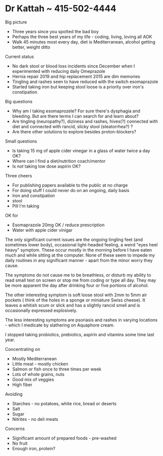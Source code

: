 # Dr Kattah ~ 415-502-4444

Big picture
* Three years since you spotted the bad boy
* Perhaps the three best years of my life - coding, living, loving all AOK
* Walk 45 minutes most every day, diet is Mediterranean, alcohol getting better, weight ditto

Current status
* No dark stool or blood loss incidents since December when I experimented with reducing daily Omeprazole
* Hernia repair 2019 and hip replacement 2015 are dim memories
* Tingling and rashes seen to have reduced with the switch esomaprazole
* Started taking iron but keeping stool loose is a priority over iron's constipation

Big questions
* Why am I taking esomaprozele? For sure there's dysphagia and bleeding. But are there terms I can search for and learn about?
* Are tingling (neuropathy?), diziness and rashes, hives(?) connected with diet and connected with rancid, slicky stool (steatorrhea?) ?
* Are there other solutions to explore besides proton-blockers?

Small questions
* Is taking 15 mg of apple cider vinegar in a glass of water twice a day OK?
* Where can I find a diet/nutrition coach/mentor
* Is *not* taking low dose aspirin OK?

Three cheers
* For publishing papers available to the public at no charge
* For doing stuff I could never do on an ongoing, daily basis
* Iron and constipation
* stool
* Pill I'm taking

OK for

* Esomaprazole 20mg OK / reduce prescription
* Water with apple cider vinigar


The only significant current issues are the ongoing tingling feet (and sometimes lower body), occasional light-headed feeling, a weird "eyes heel heavy" symptom. These occur mostly in the morning before I have eaten much and while sitting at the computer. None of these seem to impede my daily routines in any significant manner - apart from the minor worry they cause.

The symptoms do not cause me to be breathless, or disturb my ability to read small text on screen or stop me from coding or type all day. They may be more apparent the day after drinking four or five portions of alcohol.

The other interesting symptom is soft loose stool with 2mm to 5mm air pockets ( think of the holes in a sponge or miniature Swiss cheese). It leaves a whitish scum or slick and has a slightly rancid smell and is occasionally expressed explosively.

The less interesting symptoms are psoriasis and rashes in varying locations - which I medicate by slathering on Aquaphore cream.

 I stopped taking probiotics, prebiotics, aspirin and vitamins some time last year.


Concentrating on

* Mostly Mediterranean
* Little meat - mostly chicken
* Salmon or fish once to three times per week
* Lots of whole grains, nuts
* Good mix of veggies
* High fiber

Avoiding

* Starches - no potatoes, white rice, bread or deserts
* Salt
* Sugar
* Nitrites - no deli meats

Concerns

* Significant amount of prepared foods - pre-washed
* No fruit
* Enough iron, protein?
